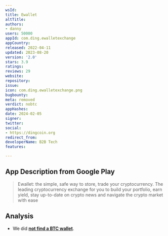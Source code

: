 ```yaml
---
wsId: 
title: Ewallet
altTitle: 
authors:
- danny
users: 50000
appId: com.ding.ewalletexchange
appCountry: 
released: 2022-04-11
updated: 2023-08-20
version: '2.0'
stars: 3.9
ratings: 
reviews: 29
website: 
repository: 
issue: 
icon: com.ding.ewalletexchange.png
bugbounty: 
meta: removed
verdict: nobtc
appHashes: 
date: 2024-02-05
signer: 
twitter: 
social:
- https://dingcoin.org
redirect_from: 
developerName: B2B Tech
features: 

---
```


## App Description from Google Play

> Ewallet: the simple, safe way to store, trade your cryptocurrency. The leading cryptocurrency exchange for you to build your portfolio, earn yield, stay up-to-date on crypto news and navigate the crypto market with ease

## Analysis

- We did **[not find a BTC wallet](https://twitter.com/BitcoinWalletz/status/1675108627940515840)**.
